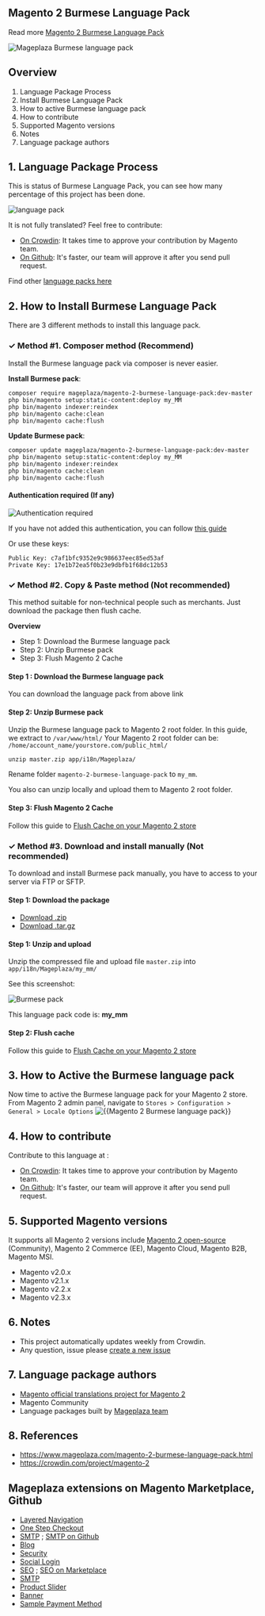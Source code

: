 ## Magento 2 Burmese Language Pack



Read more [Magento 2 Burmese Language Pack](https://www.mageplaza.com/magento-2-burmese-language-pack.html)

![Mageplaza Burmese language pack](https://cdn3.mageplaza.com/media/general/qjWPj1W.png)

## Overview

1. Language Package Process
2. Install Burmese Language Pack
3. How to active Burmese language pack
4. How to contribute
5. Supported Magento versions
6. Notes
7. Language package authors

## 1. Language Package Process

This is status of Burmese Language Pack, you can see how many percentage of this project has been done.

![language pack](http://progressed.io/bar/1?title=translated)

It is not fully translated? Feel free to contribute:
- [On Crowdin](https://crowdin.com/project/magento-2): It takes time to approve your contribution by Magento team.
- [On Github](https://github.com/mageplaza/magento-2-burmese-language-pack/blob/master/HOW-TO-CONTRIBUTE.md): It's faster, our team will approve it after you send pull request.


Find other [language packs here](https://www.mageplaza.com/kb/magento-2-language-pack/)

## 2. How to Install Burmese Language Pack

There are 3 different methods to install this language pack.

### ✓ Method #1. Composer method (Recommend)
Install the Burmese language pack via composer is never easier.

**Install Burmese pack**:

```
composer require mageplaza/magento-2-burmese-language-pack:dev-master
php bin/magento setup:static-content:deploy my_MM
php bin/magento indexer:reindex
php bin/magento cache:clean
php bin/magento cache:flush

```


**Update  Burmese pack**:

```
composer update mageplaza/magento-2-burmese-language-pack:dev-master
php bin/magento setup:static-content:deploy my_MM
php bin/magento indexer:reindex
php bin/magento cache:clean
php bin/magento cache:flush

```

#### Authentication required (If any)

![Authentication required](https://cdn.mageplaza.com/media/general/dmryiPk.png)

If you have not added this authentication, you can follow [this guide](http://devdocs.magento.com/guides/v2.0/install-gde/prereq/connect-auth.html)

Or use these keys:

```
Public Key: c7af1bfc9352e9c986637eec85ed53af
Private Key: 17e1b72ea5f0b23e9dbfb1f68dc12b53
```



### ✓ Method #2. Copy & Paste method (Not recommended)

This method suitable for non-technical people such as merchants. Just download the package then flush cache.

**Overview**

- Step 1: Download the Burmese language pack
- Step 2: Unzip Burmese pack
- Step 3: Flush Magento 2 Cache

#### Step 1 : Download the Burmese language pack

You can download the language pack from above link

#### Step 2: Unzip Burmese pack

Unzip the Burmese language pack to Magento 2 root folder. In this guide, we extract to `/var/www/html/`
Your Magento 2 root folder can be: `/home/account_name/yourstore.com/public_html/`

```
unzip master.zip app/i18n/Mageplaza/
```

Rename folder `magento-2-burmese-language-pack` to `my_mm`.


You also can unzip locally and upload them to Magento 2 root folder.

#### Step 3: Flush Magento 2 Cache

Follow this guide to [Flush Cache on your Magento 2 store](https://www.mageplaza.com/kb/how-flush-enable-disable-cache.html)


### ✓ Method #3. Download and install manually (Not recommended)

To download and install Burmese pack manually, you have to access to your server via FTP or SFTP.

#### Step 1: Download the package

- [Download .zip](https://github.com/mageplaza/magento-2-burmese-language-pack/archive/master.zip)
- [Download .tar.gz](https://github.com/mageplaza/magento-2-burmese-language-pack/tarball/master)

#### Step 1: Unzip and upload

Unzip the compressed file and upload file `master.zip` into `app/i18n/Mageplaza/my_mm/`

See this screenshot:

![Burmese pack](https://cdn3.mageplaza.com/media/general/language-pack.png)

This language pack code is: **my_mm**

#### Step 2: Flush cache

Follow this guide to [Flush Cache on your Magento 2 store](https://www.mageplaza.com/kb/how-flush-enable-disable-cache.html)


## 3. How to Active the Burmese language pack 

Now time to active the Burmese language pack for your Magento 2 store. From Magento 2 admin panel, navigate to `Stores > Configuration > General > Locale Options`
![{{Magento 2 Burmese language pack}}](https://cdn.mageplaza.com/media/general/aPSUA0l.png)


## 4. How to contribute

Contribute to this language at :
- [On Crowdin](https://crowdin.com/project/magento-2): It takes time to approve your contribution by Magento team.
- [On Github](https://github.com/mageplaza/magento-2-burmese-language-pack/blob/master/HOW-TO-CONTRIBUTE.md): It's faster, our team will approve it after you send pull request.


## 5. Supported Magento versions

It supports all Magento 2 versions include [Magento 2 open-source](https://www.mageplaza.com/download-magento/) (Community), Magento 2 Commerce (EE), Magento Cloud, Magento B2B, Magento MSI.


- Magento v2.0.x
- Magento v2.1.x
- Magento v2.2.x
- Magento v2.3.x



## 6. Notes 

- This project automatically updates weekly from Crowdin.
- Any question, issue please [create a new issue](https://github.com/mageplaza/magento-2-burmese-language-pack/issues/new)

## 7. Language package authors

- [Magento official translations project for Magento 2](https://crowdin.com/project/magento-2)
- Magento Community
- Language packages built by [Mageplaza team](https://www.mageplaza.com/)


## 8. References 

- https://www.mageplaza.com/magento-2-burmese-language-pack.html
- https://crowdin.com/project/magento-2



## Mageplaza extensions on Magento Marketplace, Github


- [Layered Navigation](https://marketplace.magento.com/mageplaza-layered-navigation-m2.html)
- [One Step Checkout](https://marketplace.magento.com/mageplaza-magento-2-one-step-checkout-extension.html)
- [SMTP](https://marketplace.magento.com/mageplaza-module-smtp.html) ; [SMTP on Github](https://github.com/mageplaza/magento-2-smtp)
- [Blog](https://github.com/mageplaza/magento-2-blog)
- [Security](https://marketplace.magento.com/mageplaza-module-security.html)
- [Social Login](https://github.com/mageplaza/magento-2-social-login)
- [SEO](https://github.com/mageplaza/magento-2-seo) ; [SEO on Marketplace](https://marketplace.magento.com/mageplaza-magento-2-seo-extension.html)
- [SMTP](https://github.com/mageplaza/magento-2-smtp)
- [Product Slider](https://github.com/mageplaza/magento-2-product-slider)
- [Banner](https://github.com/mageplaza/magento-2-banner-slider)
- [Sample Payment Method](https://github.com/mageplaza/magento-2-sample-payment-method)



